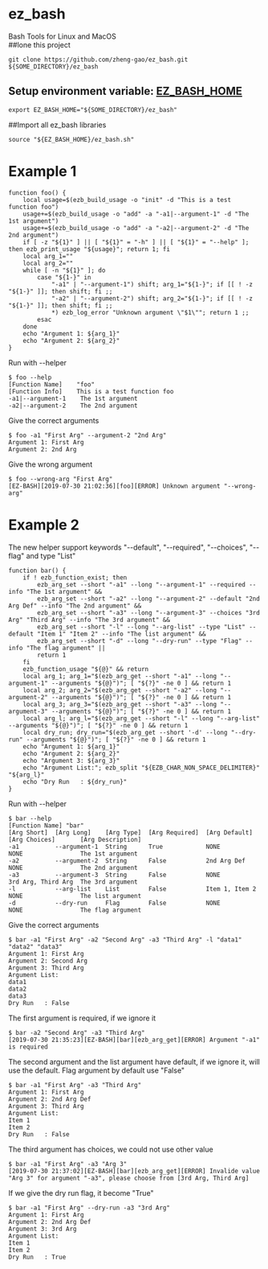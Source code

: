 # ez_bash
Bash Tools for Linux and MacOS<br/>
##lone this project
```
git clone https://github.com/zheng-gao/ez_bash.git ${SOME_DIRECTORY}/ez_bash
```
## Setup environment variable: [__EZ_BASH_HOME__](https://github.com/zheng-gao/ez_bash)
```
export EZ_BASH_HOME="${SOME_DIRECTORY}/ez_bash"
```
##Import all ez_bash libraries
```
source "${EZ_BASH_HOME}/ez_bash.sh"
```
# Example 1
```
function foo() {
    local usage=$(ezb_build_usage -o "init" -d "This is a test function foo")
    usage+=$(ezb_build_usage -o "add" -a "-a1|--argument-1" -d "The 1st argument")
    usage+=$(ezb_build_usage -o "add" -a "-a2|--argument-2" -d "The 2nd argument")
    if [ -z "${1}" ] || [ "${1}" = "-h" ] || [ "${1}" = "--help" ]; then ezb_print_usage "${usage}"; return 1; fi
    local arg_1=""
    local arg_2=""
    while [ -n "${1}" ]; do
        case "${1-}" in
            "-a1" | "--argument-1") shift; arg_1="${1-}"; if [[ ! -z "${1-}" ]]; then shift; fi ;;
            "-a2" | "--argument-2") shift; arg_2="${1-}"; if [[ ! -z "${1-}" ]]; then shift; fi ;;
            *) ezb_log_error "Unknown argument \"$1\""; return 1 ;;
        esac
    done
    echo "Argument 1: ${arg_1}"
    echo "Argument 2: ${arg_2}"
}
```
Run with --helper
```
$ foo --help                        
[Function Name]    "foo"
[Function Info]    This is a test function foo
-a1|--argument-1    The 1st argument
-a2|--argument-2    The 2nd argument
```
Give the correct arguments
```
$ foo -a1 "First Arg" --argument-2 "2nd Arg"
Argument 1: First Arg
Argument 2: 2nd Arg
```
Give the wrong argument
```
$ foo --wrong-arg "First Arg"
[EZ-BASH][2019-07-30 21:02:36][foo][ERROR] Unknown argument "--wrong-arg"
```
# Example 2
The new helper support keywords "--default", "--required", "--choices", "--flag" and type "List"<br/>
```
function bar() {
    if ! ezb_function_exist; then
        ezb_arg_set --short "-a1" --long "--argument-1" --required --info "The 1st argument" &&
        ezb_arg_set --short "-a2" --long "--argument-2" --default "2nd Arg Def" --info "The 2nd argument" &&
        ezb_arg_set --short "-a3" --long "--argument-3" --choices "3rd Arg" "Third Arg" --info "The 3rd argument" &&
        ezb_arg_set --short "-l" --long "--arg-list" --type "List" --default "Item 1" "Item 2" --info "The list argument" &&
        ezb_arg_set --short "-d" --long "--dry-run" --type "Flag" --info "The flag argument" ||
        return 1
    fi
    ezb_function_usage "${@}" && return
    local arg_1; arg_1="$(ezb_arg_get --short "-a1" --long "--argument-1" --arguments "${@}")"; [ "${?}" -ne 0 ] && return 1
    local arg_2; arg_2="$(ezb_arg_get --short "-a2" --long "--argument-2" --arguments "${@}")"; [ "${?}" -ne 0 ] && return 1
    local arg_3; arg_3="$(ezb_arg_get --short "-a3" --long "--argument-3" --arguments "${@}")"; [ "${?}" -ne 0 ] && return 1
    local arg_l; arg_l="$(ezb_arg_get --short "-l" --long "--arg-list" --arguments "${@}")"; [ "${?}" -ne 0 ] && return 1
    local dry_run; dry_run="$(ezb_arg_get --short '-d' --long "--dry-run" --arguments "${@}")"; [ "${?}" -ne 0 ] && return 1
    echo "Argument 1: ${arg_1}"
    echo "Argument 2: ${arg_2}"
    echo "Argument 3: ${arg_3}"
    echo "Argument List:"; ezb_split "${EZB_CHAR_NON_SPACE_DELIMITER}" "${arg_l}"
    echo "Dry Run   : ${dry_run}"
}
```
Run with --helper
```
$ bar --help
[Function Name] "bar"
[Arg Short]  [Arg Long]    [Arg Type]  [Arg Required]  [Arg Default]   [Arg Choices]       [Arg Description]
-a1          --argument-1  String      True            NONE            NONE                The 1st argument
-a2          --argument-2  String      False           2nd Arg Def     NONE                The 2nd argument
-a3          --argument-3  String      False           NONE            3rd Arg, Third Arg  The 3rd argument
-l           --arg-list    List        False           Item 1, Item 2  NONE                The list argument
-d           --dry-run     Flag        False           NONE            NONE                The flag argument
```
Give the correct arguments
```
$ bar -a1 "First Arg" -a2 "Second Arg" -a3 "Third Arg" -l "data1" "data2" "data3"
Argument 1: First Arg
Argument 2: Second Arg
Argument 3: Third Arg
Argument List:
data1
data2
data3
Dry Run   : False
```
The first argument is required, if we ignore it
```
$ bar -a2 "Second Arg" -a3 "Third Arg"
[2019-07-30 21:35:23][EZ-BASH][bar][ezb_arg_get][ERROR] Argument "-a1" is required
```
The second argument and the list argument have default, if we ignore it, will use the default. Flag argument by default use "False"
```
$ bar -a1 "First Arg" -a3 "Third Arg"
Argument 1: First Arg
Argument 2: 2nd Arg Def
Argument 3: Third Arg
Argument List:
Item 1
Item 2
Dry Run   : False
```
The third argument has choices, we could not use other value
```
$ bar -a1 "First Arg" -a3 "Arg 3"
[2019-07-30 21:37:02][EZ-BASH][bar][ezb_arg_get][ERROR] Invalide value "Arg 3" for argument "-a3", please choose from [3rd Arg, Third Arg]
```
If we give the dry run flag, it become "True"
```
$ bar -a1 "First Arg" --dry-run -a3 "3rd Arg"
Argument 1: First Arg
Argument 2: 2nd Arg Def
Argument 3: 3rd Arg
Argument List:
Item 1
Item 2
Dry Run   : True
```
